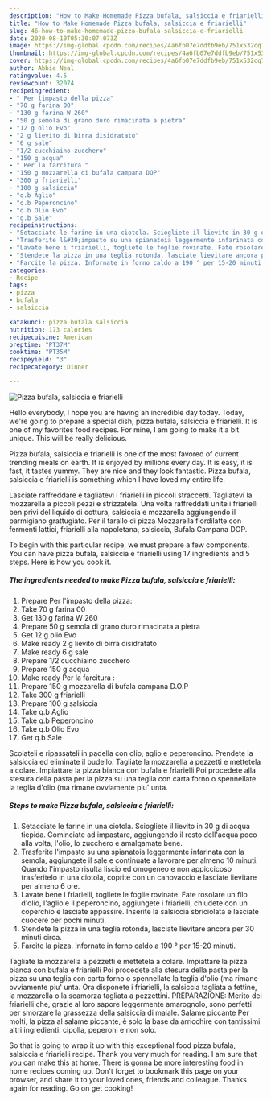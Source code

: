 ```yaml
---
description: "How to Make Homemade Pizza bufala, salsiccia e friarielli"
title: "How to Make Homemade Pizza bufala, salsiccia e friarielli"
slug: 46-how-to-make-homemade-pizza-bufala-salsiccia-e-friarielli
date: 2020-08-10T05:30:07.073Z
image: https://img-global.cpcdn.com/recipes/4a6fb07e7ddfb9eb/751x532cq70/pizza-bufala-salsiccia-e-friarielli-recipe-main-photo.jpg
thumbnail: https://img-global.cpcdn.com/recipes/4a6fb07e7ddfb9eb/751x532cq70/pizza-bufala-salsiccia-e-friarielli-recipe-main-photo.jpg
cover: https://img-global.cpcdn.com/recipes/4a6fb07e7ddfb9eb/751x532cq70/pizza-bufala-salsiccia-e-friarielli-recipe-main-photo.jpg
author: Abbie Neal
ratingvalue: 4.5
reviewcount: 32074
recipeingredient:
- " Per limpasto della pizza"
- "70 g farina 00"
- "130 g farina W 260"
- "50 g semola di grano duro rimacinata a pietra"
- "12 g olio Evo"
- "2 g lievito di birra disidratato"
- "6 g sale"
- "1/2 cucchiaino zucchero"
- "150 g acqua"
- " Per la farcitura "
- "150 g mozzarella di bufala campana DOP"
- "300 g friarielli"
- "100 g salsiccia"
- "q.b Aglio"
- "q.b Peperoncino"
- "q.b Olio Evo"
- "q.b Sale"
recipeinstructions:
- "Setacciate le farine in una ciotola. Sciogliete il lievito in 30 g di acqua tiepida. Cominciate ad impastare, aggiungendo il resto dell&#39;acqua poco alla volta, l&#39;olio, lo zucchero e amalgamate bene."
- "Trasferite l&#39;impasto su una spianatoia leggermente infarinata con la semola, aggiungete il sale e continuate a lavorare per almeno 10 minuti. Quando l&#39;impasto risulta liscio ed omogeneo e non appiccicoso trasferitelo in una ciotola, coprite con un canovaccio e lasciate lievitare per almeno 6 ore."
- "Lavate bene i friarielli, togliete le foglie rovinate. Fate rosolare un filo d&#39;olio, l&#39;aglio e il peperoncino, aggiungete i friarielli, chiudete con un coperchio e lasciate appassire. Inserite la salsiccia sbriciolata e lasciate cuocere per pochi minuti."
- "Stendete la pizza in una teglia rotonda, lasciate lievitare ancora per 30 minuti circa."
- "Farcite la pizza. Infornate in forno caldo a 190 ° per 15-20 minuti."
categories:
- Recipe
tags:
- pizza
- bufala
- salsiccia

katakunci: pizza bufala salsiccia 
nutrition: 173 calories
recipecuisine: American
preptime: "PT37M"
cooktime: "PT35M"
recipeyield: "3"
recipecategory: Dinner

---
```



![Pizza bufala, salsiccia e friarielli](https://img-global.cpcdn.com/recipes/4a6fb07e7ddfb9eb/751x532cq70/pizza-bufala-salsiccia-e-friarielli-recipe-main-photo.jpg)

Hello everybody, I hope you are having an incredible day today. Today, we're going to prepare a special dish, pizza bufala, salsiccia e friarielli. It is one of my favorites food recipes. For mine, I am going to make it a bit unique. This will be really delicious.

Pizza bufala, salsiccia e friarielli is one of the most favored of current trending meals on earth. It is enjoyed by millions every day. It is easy, it is fast, it tastes yummy. They are nice and they look fantastic. Pizza bufala, salsiccia e friarielli is something which I have loved my entire life.

Lasciate raffreddare e tagliatevi i friarielli in piccoli straccetti. Tagliatevi la mozzarella a piccoli pezzi e strizzatela. Una volta raffreddati unite i friarielli ben privi del liquido di cottura, salsiccia e mozzarella aggiungendo il parmigiano grattugiato. Per il tarallo di pizza Mozzarella fiordilatte con fermenti lattici, friarielli alla napoletana, salsiccia, Bufala Campana DOP.


To begin with this particular recipe, we must prepare a few components. You can have pizza bufala, salsiccia e friarielli using 17 ingredients and 5 steps. Here is how you cook it.

<!--inarticleads1-->

##### The ingredients needed to make Pizza bufala, salsiccia e friarielli:

1. Prepare  Per l&#39;impasto della pizza:
1. Take 70 g farina 00
1. Get 130 g farina W 260
1. Prepare 50 g semola di grano duro rimacinata a pietra
1. Get 12 g olio Evo
1. Make ready 2 g lievito di birra disidratato
1. Make ready 6 g sale
1. Prepare 1/2 cucchiaino zucchero
1. Prepare 150 g acqua
1. Make ready  Per la farcitura :
1. Prepare 150 g mozzarella di bufala campana D.O.P
1. Take 300 g friarielli
1. Prepare 100 g salsiccia
1. Take q.b Aglio
1. Take q.b Peperoncino
1. Take q.b Olio Evo
1. Get q.b Sale


Scolateli e ripassateli in padella con olio, aglio e peperoncino. Prendete la salsiccia ed eliminate il budello. Tagliate la mozzarella a pezzetti e mettetela a colare. Impiattare la pizza bianca con bufala e friarielli Poi procedete alla stesura della pasta per la pizza su una teglia con carta forno o spennellate la teglia d&#39;olio (ma rimane ovviamente piu&#39; unta. 

<!--inarticleads2-->

##### Steps to make Pizza bufala, salsiccia e friarielli:

1. Setacciate le farine in una ciotola. Sciogliete il lievito in 30 g di acqua tiepida. Cominciate ad impastare, aggiungendo il resto dell&#39;acqua poco alla volta, l&#39;olio, lo zucchero e amalgamate bene.
1. Trasferite l&#39;impasto su una spianatoia leggermente infarinata con la semola, aggiungete il sale e continuate a lavorare per almeno 10 minuti. Quando l&#39;impasto risulta liscio ed omogeneo e non appiccicoso trasferitelo in una ciotola, coprite con un canovaccio e lasciate lievitare per almeno 6 ore.
1. Lavate bene i friarielli, togliete le foglie rovinate. Fate rosolare un filo d&#39;olio, l&#39;aglio e il peperoncino, aggiungete i friarielli, chiudete con un coperchio e lasciate appassire. Inserite la salsiccia sbriciolata e lasciate cuocere per pochi minuti.
1. Stendete la pizza in una teglia rotonda, lasciate lievitare ancora per 30 minuti circa.
1. Farcite la pizza. Infornate in forno caldo a 190 ° per 15-20 minuti.


Tagliate la mozzarella a pezzetti e mettetela a colare. Impiattare la pizza bianca con bufala e friarielli Poi procedete alla stesura della pasta per la pizza su una teglia con carta forno o spennellate la teglia d&#39;olio (ma rimane ovviamente piu&#39; unta. Ora disponete i friarielli, la salsiccia tagliata a fettine, la mozzarella o la scamorza tagliata a pezzettini. PREPARAZIONE: Merito dei friarielli che, grazie al loro sapore leggermente amarognolo, sono perfetti per smorzare la grassezza della salsiccia di maiale. Salame piccante Per molti, la pizza al salame piccante, è solo la base da arricchire con tantissimi altri ingredienti: cipolla, peperoni e non solo. 

So that is going to wrap it up with this exceptional food pizza bufala, salsiccia e friarielli recipe. Thank you very much for reading. I am sure that you can make this at home. There is gonna be more interesting food in home recipes coming up. Don't forget to bookmark this page on your browser, and share it to your loved ones, friends and colleague. Thanks again for reading. Go on get cooking!

